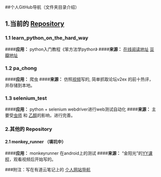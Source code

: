 ##个人GitHub导航（文件夹目录介绍）

## 1.当前的 [Repository](https://github.com/neiltest/neil_test_selenium)
### 1.1  learn_python_on_the_hard_way 
####**应用：** python入门教程《笨方法学python》
####**来源：** [在线阅读地址](http://www.jb51.net/shouce/Pythonbbf/latest/) [豆瓣地址](http://book.douban.com/subject/11941213/)
### 1.2 pa_chong
####**应用：** 爬虫
####**来源：** 仿照[视频](http://126.am/xVXi13)写的, 简单抓取论坛v2ex 的前十热评，并存储到本地。
### 1.3 selenium_test
####**应用：** python + selenium webdriver进行web测试自动化
####**来源：** 主要受[虫师](http://www.cnblogs.com/fnng/) 和 [乙醇](http://www.cnblogs.com/nbkhic/)的影响，进行完善。

### 2.其他的 Repository
#### 2.1 monkey_runner （填坑中）
####**应用：** monkeyrunner 在android上的测试
####**来源：** “金阳光”的[YY课程](http://www.iqiyi.com/w_19rshpintx.html#vfrm=8-8-0-1)，观看视频后开始写的。


###附注：写在有道云笔记上的 [个人网站导航](http://note.youdao.com/share/?id=862bf8cabfce5a3a26cdda33feda37f0&type=note)
